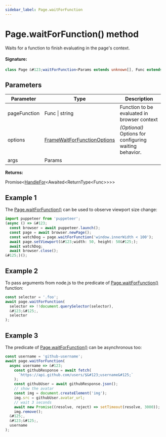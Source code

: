 ```yaml
---
sidebar_label: Page.waitForFunction
---
```


# Page.waitForFunction() method

Waits for a function to finish evaluating in the page's context.

#### Signature:

```typescript
class Page &#123;waitForFunction<Params extends unknown[], Func extends EvaluateFunc<Params> = EvaluateFunc<Params>>(pageFunction: Func | string, options?: FrameWaitForFunctionOptions, ...args: Params): Promise<HandleFor<Awaited<ReturnType<Func>>>>;&#125;
```

## Parameters

| Parameter    | Type                                                                      | Description                                            |
| ------------ | ------------------------------------------------------------------------- | ------------------------------------------------------ |
| pageFunction | Func \| string                                                            | Function to be evaluated in browser context            |
| options      | [FrameWaitForFunctionOptions](./puppeteer.framewaitforfunctionoptions.md) | _(Optional)_ Options for configuring waiting behavior. |
| args         | Params                                                                    |                                                        |

**Returns:**

Promise&lt;[HandleFor](./puppeteer.handlefor.md)&lt;Awaited&lt;ReturnType&lt;Func&gt;&gt;&gt;&gt;

## Example 1

The [Page.waitForFunction()](./puppeteer.page.waitforfunction.md) can be used to observe viewport size change:

```ts
import puppeteer from 'puppeteer';
(async () => &#123;
  const browser = await puppeteer.launch();
  const page = await browser.newPage();
  const watchDog = page.waitForFunction('window.innerWidth < 100');
  await page.setViewport(&#123;width: 50, height: 50&#125;);
  await watchDog;
  await browser.close();
&#125;)();
```

## Example 2

To pass arguments from node.js to the predicate of [Page.waitForFunction()](./puppeteer.page.waitforfunction.md) function:

```ts
const selector = '.foo';
await page.waitForFunction(
  selector => !!document.querySelector(selector),
  &#123;&#125;,
  selector
);
```

## Example 3

The predicate of [Page.waitForFunction()](./puppeteer.page.waitforfunction.md) can be asynchronous too:

```ts
const username = 'github-username';
await page.waitForFunction(
  async username => &#123;
    const githubResponse = await fetch(
      `https://api.github.com/users/$&#123;username&#125;`
    );
    const githubUser = await githubResponse.json();
    // show the avatar
    const img = document.createElement('img');
    img.src = githubUser.avatar_url;
    // wait 3 seconds
    await new Promise((resolve, reject) => setTimeout(resolve, 3000));
    img.remove();
  &#125;,
  &#123;&#125;,
  username
);
```
